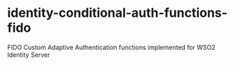 # identity-conditional-auth-functions-fido
FIDO Custom Adaptive Authentication functions implemented for WSO2 Identity Server
